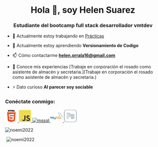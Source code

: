 <h1 align="center">Hola 👋, soy Helen Suarez</h1>
<h3 align="center">Estudiante del bootcamp full stack desarrollador vmtdev</h3>

- 🔭 Actualmente estoy trabajando en [Prácticas](https://github.com/Noemi2022/PracticasJimyGit)

- 🌱 Actualmente estoy aprendiendo **Versionamiento de Codigo**

- 📫 Cómo contactarme **helen.orrala16@gmail.com**

- 📄 Conoce mis experiencias [Trabaje en corporación el rosado como asistente de almacén y secretaria.](Trabaje en corporación el rosado como asistente de almacén y secretaria.)

- ⚡ Dato curioso **Al parecer soy sociable**

<h3 align="left">Conéctate conmigo:</h3>
<p align="left">
<a href="https://fb.com/helen suárez orrala" Lenguajes y herramientas
: <img src="https://www.vectorlogo.zone/logos/git-scm/git-scm-icon.svg" alt="git" width="40" height="40"/> </a> <a href="https://www.w3.org/html/" target="_blank" rel="noreferrer"> <img src="https://raw.githubusercontent.com/devicons/devicon/master/icons/html5/html5-original-wordmark.svg" alt="html5" width="40" height="40"/> </a> <a href="https://developer.mozilla.org/en-US/docs/Web/JavaScript" target="_blank" rel="noreferrer"> <img src="https://raw.githubusercontent.com/devicons/devicon/master/icons/javascript/javascript-original.svg" alt="javascript" width="40" height="40"/> </a> <a href="https://www.microsoft.com/es-es/sql-server" target="_blank" rel="noreferrer"> <img src="https://www.svgrepo.com/show/303229/microsoft-sql-server-logo.SVG" alt="mssql" ancho="40" alto="40"/> </a> <a href="https://www.mysql.com/" target="_blank" rel="noreferrer"> <img src="https://raw.githubusercontent.com/devicons/devicon/master/icons/mysql/mysql-original-wordmark.svg" alt="mysql" width="40" height="40"/> </a> <a href="https://www.photoshop.com/es" target="_blank" rel="noreferrer"> <img src="https://raw.githubusercontent.com/devicons/devicon/master/icons/photoshop/photoshop-line.svg" alt="photoshop" width="40" height="40"/> </a> </p>




<p><img align="izquierda" width="120" height="120" src="https://github-readme-stats.vercel.app/api/top-langs?username=noemi2022&show_icons=true&locale=es&layout=compact" alt="noemi2022" /></p>

<p> <img align="centro" src="https://github-readme-stats.vercel.app/api?username=noemi2022&show_icons=true&locale=es" alt="noemi2022" /></p>

